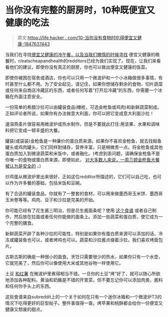 # 当你没有完整的厨房时，10种既便宜又健康的吃法

> 原文:[https://life hacker . com/10-当你没有食物时吃得便宜又健康-1847637443](https://lifehacker.com/10-ways-to-eat-cheap-and-healthy-when-you-dont-have-a-f-1847637443)

当我们在寻找[便宜又健康的冷午餐，以及当我们懒惰的时候寻找](https://lifehacker.com/how-to-eat-cheap-healthy-and-lazy-according-to-reddi-1847379166) 便宜又健康的晚餐时，r/eatscheapandhealth的redditors已经为我们实现了。现在，让我们来看看他们的建议，即使你没有真正的厨房，你也可以做出便宜又健康的饭菜。

即使你被困在宿舍或酒店，你也可以只用一个微波炉和一个小冰箱做很多事情，有时甚至什么都不用。为了安全起见，请记住，如果你想储存剩余的食物、切片蔬菜或任何来自商店冷藏区的东西，或者任何写着“打开后冷藏”的东西，你需要一个冰箱在外面注意安全。

一份简单的希腊沙拉可以由罐装食品(橄榄，可选金枪鱼或鸡肉)和新鲜蔬菜制成。正如评论者所说，如果你有办法做意大利面，你可以把它变成意大利面沙拉！

速溶燕麦片很容易用微波炉或热水制作。但是不要就此打住:用坚果、水果和调味料把它变成一顿丰盛的大餐。

罐装(或袋装)金枪鱼是一种廉价的蛋白质来源。如果你不喜欢金枪鱼，就去找鲑鱼罐头或鸡肉罐头，它们同样耐储存，营养丰富，只是稍微贵一点。将金枪鱼或其他蛋白质加入到微波蔬菜和米饭中，或者融化。(考虑到汞问题，请确保金枪鱼不是你唯一的食物或蛋白质来源。即便如此， [对大多数人来说，一周几顿金枪鱼大餐被认为是安全的](https://lifehacker.com/how-bad-is-it-to-eat-the-same-thing-every-day-1845643884) 。)

炒鸡蛋从微波炉里出来很好，正如这位redditor所描述的，它们可以自己吃，也可以作为许多餐的基础，包括米饭和豆碗。

有了合适的罐装食品，你就有了一整套的食材，可以用来做墨西哥玉米饼、墨西哥玉米卷等等。鸡肉、豆子和沙拉是完美的开始。

你可能已经有了花生酱三明治，但是花生酱面条呢？使用 [这个食谱](https://lifehacker.com/these-cold-spicy-noodles-will-soothe-your-sweaty-soul-1827369037) 或者自己制作，然后放在拉面或者任何你能做的面条上。添加一些蔬菜和蛋白质，使它成为一个完整的膳食。

新鲜蔬菜开辟了各种沙拉的可能性，特别是如果你有蛋白质来源可以添加的话。冷冻或罐装鱼也可以，或者烤鸡也可以。蔬菜和沙拉酱点缀着沙拉，我们喜欢烤面包片。

古斯古斯的确是一种很小的面食。烹饪只需要很少的热水，如果你只有一个水壶，它就完美了，然后你可以像使用大米或其他谷物一样使用它。

土豆 [和红薯](https://lifehacker.com/just-microwave-your-sweet-potatoes-1845624475) 在微波炉里煮得相当不错。一旦你的土豆“烤”好了，就可以随心所欲地添加各种配料。黄油和奶酪是不错的开胃菜，但不要忘记你可以添加肉类，酱料和任何你手头上的东西。

这些食谱来自subreddit上的一个关于如何在只有一个迷你冰箱和一个微波炉T3的情况下吃得更好的巨型帖子。整件事值得一查。烤苹果和桃酥都会给你一份便宜又健康又颓废的甜点。